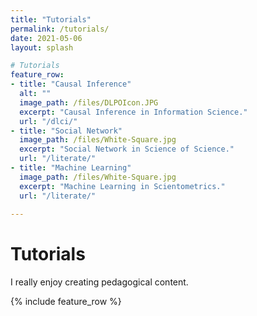 ```yaml
---
title: "Tutorials"
permalink: /tutorials/
date: 2021-05-06
layout: splash

# Tutorials
feature_row:
- title: "Causal Inference"
  alt: ""
  image_path: /files/DLPOIcon.JPG
  excerpt: "Causal Inference in Information Science."
  url: "/dlci/"
- title: "Social Network"
  image_path: /files/White-Square.jpg
  excerpt: "Social Network in Science of Science."
  url: "/literate/"
- title: "Machine Learning"
  image_path: /files/White-Square.jpg
  excerpt: "Machine Learning in Scientometrics."
  url: "/literate/"
  
---
```

# Tutorials 

I really enjoy creating pedagogical content.

{% include feature_row %}


